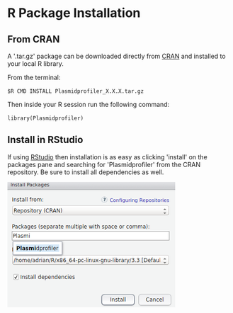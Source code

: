 # R Package Installation

## From CRAN

A '.tar.gz' package can be downloaded directly from [CRAN][] and installed to your local R library.  

From the terminal:
```
$R CMD INSTALL Plasmidprofiler_X.X.X.tar.gz
```
Then inside your R session run the following command:
```
library(Plasmidprofiler)
```

## Install in RStudio

If using [RStudio][] then installation is as easy as clicking 'install' on the packages pane and searching for 'Plasmidprofiler' from the CRAN repository. Be sure to install all dependencies as well.

![Install in RStudio][]












[CRAN]: https://cran.r-project.org/package=Plasmidprofiler
[RStudio]: https://www.rstudio.com/
[Install in RStudio]: images/installInRStudio.png



[Vagrant]:  https://www.vagrantup.com/
[Packer]: https://packer.io/
